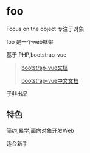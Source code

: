 # foo

Focus on the object 专注于对象

foo 是一个web框架

基于 PHP,bootstrap-vue

> [bootstrap-vue文档](https://bootstrap-vue.org/)
>
> [bootstrap-vue中文文档](https://code.z01.com/bootstrap-vue/)

子非出品

## 特色

简约,易学,面向对象开发Web

适合新手
